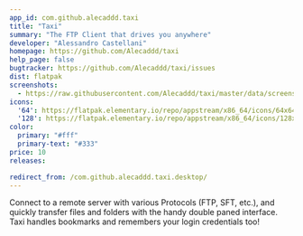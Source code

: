 ```yaml
---
app_id: com.github.alecaddd.taxi
title: "Taxi"
summary: "The FTP Client that drives you anywhere"
developer: "Alessandro Castellani"
homepage: https://github.com/Alecaddd/taxi
help_page: false
bugtracker: https://github.com/Alecaddd/taxi/issues
dist: flatpak
screenshots:
  - https://raw.githubusercontent.com/Alecaddd/taxi/master/data/screenshot.png
icons:
  '64': https://flatpak.elementary.io/repo/appstream/x86_64/icons/64x64/com.github.alecaddd.taxi.png
  '128': https://flatpak.elementary.io/repo/appstream/x86_64/icons/128x128/com.github.alecaddd.taxi.png
color:
  primary: "#fff"
  primary-text: "#333"
price: 10
releases:

redirect_from: /com.github.alecaddd.taxi.desktop/
---
```


<p>Connect to a remote server with various Protocols (FTP, SFT, etc.), and quickly transfer files and folders with the handy double paned interface. Taxi handles bookmarks and remembers your login credentials too!</p>